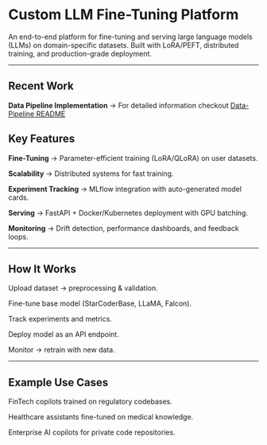 # Custom LLM Fine-Tuning Platform

An end-to-end platform for fine-tuning and serving large language models (LLMs) on domain-specific datasets. Built with LoRA/PEFT, distributed training, and production-grade deployment.

---

## Recent Work
**Data Pipeline Implementation** → For detailed information checkout [Data-Pipeline README](Data-Pipeline/README.md) 

## Key Features

**Fine-Tuning** → Parameter-efficient training (LoRA/QLoRA) on user datasets.

**Scalability** → Distributed systems for fast training.

**Experiment Tracking** → MLflow integration with auto-generated model cards.

**Serving** → FastAPI + Docker/Kubernetes deployment with GPU batching.

**Monitoring** → Drift detection, performance dashboards, and feedback loops.

---

## How It Works

Upload dataset → preprocessing & validation.

Fine-tune base model (StarCoderBase, LLaMA, Falcon).

Track experiments and metrics.

Deploy model as an API endpoint.

Monitor → retrain with new data.

---

## Example Use Cases

FinTech copilots trained on regulatory codebases.

Healthcare assistants fine-tuned on medical knowledge.

Enterprise AI copilots for private code repositories.
